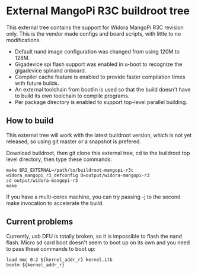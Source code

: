 # External MangoPi R3C buildroot tree #

This external tree contains the support for Widora MangoPi R3C revision only. This is the vendor made configs and board scripts, with little to no modifications.

* Default nand image configuration was changed from using 120M to 128M.
* Gigadevice spi flash support was enabled in u-boot to recognize the gigadevice spinand onboard.
* Compiler cache feature is enabled to provide faster compilation times with future builds.
* An external toolchain from bootlin is used so that the build doesn't have to build its own toolchain to compile programs.
* Per package directory is enabled to support top-level parallel building.

## How to build ##

This external tree will work with the latest buildroot version, which is not yet released, so using git master or a snapshot is prefered.

Download buildroot, then git clone this external tree, cd to the buildroot top level directory, then type these commands:

```
make BR2_EXTERNAL=/path/to/buildroot-mangopi-r3c widora_mangopi_r3_defconfig O=output/widora-mangopi-r3
cd output/widora-mangopi-r3
make
```

If you have a multi-cores machine, you can try passing -j to the second make invocation to accelerate the build.

## Current problems ##

Currently, usb DFU is totally broken, so it is impossible to flash the nand flash. Micro sd card boot doesn't seem to boot up on its own and you need to pass these commands to boot up:

```
load mmc 0:2 ${kernel_addr_r} kernel.itb
bootm ${kernel_addr_r}
```
